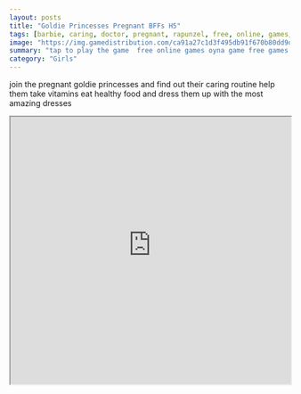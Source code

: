 ```yaml
---
layout: posts
title: "Goldie Princesses Pregnant BFFs H5"
tags: [barbie, caring, doctor, pregnant, rapunzel, free, online, games, oyna, game, free, games, play, play, games]
image: "https://img.gamedistribution.com/ca91a27c1d3f495db91f670b80dd9d85.jpg"
summary: "tap to play the game  free online games oyna game free games play play games"
category: "Girls"
---
```


join the pregnant goldie princesses and find out their caring routine help them take vitamins eat healthy food and dress them up with the most amazing dresses

<iframe width="100%" height="480px;" src="https://html5.gamedistribution.com/ca91a27c1d3f495db91f670b80dd9d85/"></iframe>